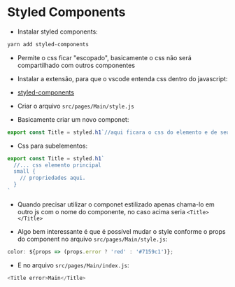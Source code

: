 <h1>Styled Components</h1>

- Instalar styled components:

```bash
yarn add styled-components
```

- Permite o css ficar "escopado", basicamente o css não será compartilhado com
outros componentes

- Instalar a extensão, para que o vscode entenda css dentro do javascript:

- [styled-components](https://marketplace.visualstudio.com/items?itemName=jpoissonnier.vscode-styled-components)


- Criar o arquivo `src/pages/Main/style.js`

- Basicamente criar um novo componet:

```js
export const Title = styled.h1`//aqui ficara o css do elemento e de seus subelementos`
```

- Css para subelementos:

```js
export const Title = styled.h1`
  //... css elemento principal
  small {
    // propriedades aqui.
  }
`
```

- Quando precisar utilizar o componet estilizado apenas chama-lo em outro js com o nome do componente, no caso acima seria `<Title></Title>`


- Algo bem interessante é que é possível mudar o style conforme o props do component no arquivo `src/pages/Main/style.js`:

```js
color: ${props => (props.error ? 'red' : '#7159c1')};
```

- E no arquivo `src/pages/Main/index.js`:

```js
<Title error>Main</Title>
```
